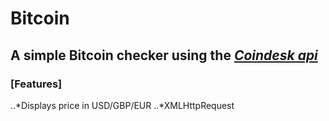 # Bitcoin

## A simple Bitcoin checker using the *[Coindesk api](https://www.coindesk.com/api)*

### [Features]
..*Displays price in USD/GBP/EUR
..*XMLHttpRequest
